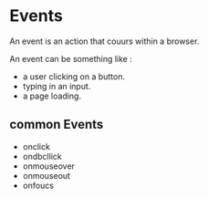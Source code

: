 

# Events
An event is an action that couurs within a browser.

An event can be something like :
- a user clicking on a button.
- typing in an input.
- a page loading.

## common Events
- onclick
- ondbcllick
- onmouseover
- onmouseout
- onfoucs